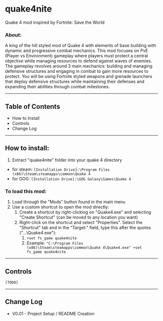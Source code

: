 # quake4nite
Quake 4 mod inspired by Fortnite: Save the World

### About:
A king of the hill styled mod of Quake 4 with elements of base building with dynamic and progressive combat mechanics. This mod focuses on PvE (Player vs Environment) gameplay where players must protect a central objective while managing resources to defend against waves of enemies. The gameplay revolves around 3 main mechanics: building and managing defensive structures and engaging in combat to gain more resources to protect. You will be using Fortnite styled weapons and grenade launchers that deploy defensive structures while maintaining their defenses and expanding their abilities through combat milestones. 

---
## **Table of Contents**
- How to Install
- Controls
- Change Log

---
## **How to install:**
1. Extract "quake4nite" folder into your quake 4 directory
- for steam: `[Installation Drive]:\Program Files (x86)\Steam\steamapps\common\Quake 4`
- for GOG: `[Installation Drive]:\GOG Galaxy\Games\Quake 4`

### To load this mod:
1. Load through the "Mods" button found in the main menu
2. Use a custom shortcut to open the mod directly:
	1. Create a shortcut by right-clicking on "Quake4.exe" and selecting "Create Shortcut" (can be moved to any location you want) 
	2. Right-click on the shortcut and select "Properties". Select the "Shortcut" tab and in the "Target:" field, type this after the quotes ("...\Quake4.exe"):
		1. `+set fs_game quake4nite`
		2. Example: `"C:\Program Files (x86)\Steam\steamapps\common\Quake 4\Quake4.exe" +set fs_game quake4nite`
---
## Controls 
`[TODO]`

---
## Change Log
- V0.01 - Project Setup / README Creation
